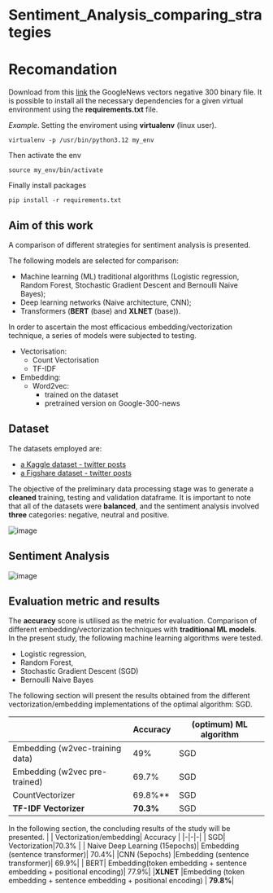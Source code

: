 # Sentiment_Analysis_comparing_strategies

# Recomandation
Download from this [link](https://drive.google.com/file/d/0B7XkCwpI5KDYNlNUTTlSS21pQmM/view?resourcekey=0-wjGZdNAUop6WykTtMip30g) the GoogleNews vectors negative 300 binary file.
It is possible to install all the necessary dependencies for a given virtual environment using the **requirements.txt** file.

*Example*. Setting the enviroment using **virtualenv** (linux user).

`virtualenv -p /usr/bin/python3.12 my_env`

Then activate the env

`source my_env/bin/activate`

Finally install packages

`pip install -r requirements.txt`

## Aim of this work
A comparison of different strategies for sentiment analysis is presented.

The following models are selected for comparison:
-	Machine learning (ML) traditional algorithms (Logistic regression, Random Forest, Stochastic Gradient Descent and Bernoulli Naive Bayes);
-	Deep learning networks (Naive architecture, CNN);
-	Transformers (**BERT** (base) and **XLNET** (base)).

In order to ascertain the most efficacious embedding/vectorization technique, a series of models were subjected to testing.
- Vectorisation:
    - Count Vectorisation
    - TF-IDF
- Embedding:
    - Word2vec:
      - trained on the dataset
      - pretrained version on Google-300-news

## Dataset
The datasets employed are: 
- [a Kaggle dataset - twitter posts](https://www.kaggle.com/datasets/abhi8923shriv/sentiment-analysis-dataset/data)
- [a Figshare dataset - twitter posts](https://figshare.com/articles/dataset/Twitter_dataset/28390334)

The objective of the preliminary data processing stage was to generate a **cleaned** training, testing and validation dataframe. 
It is important to note that all of the datasets were **balanced**, and the sentiment analysis involved **three** categories: negative, neutral and positive.

![image](https://github.com/user-attachments/assets/85872052-0ea0-4a69-b5ce-0a8b2d603879)



## Sentiment Analysis

![image](https://github.com/user-attachments/assets/2ba53663-f084-4b08-b18c-f512381cbcb5)



## Evaluation metric and results
The **accuracy** score is utilised as the metric for evaluation.
Comparison of different embedding/vectorization techniques with **traditional ML models**.
In the present study, the following machine learning algorithms were tested.
- Logistic regression,
- Random Forest,
- Stochastic Gradient Descent (SGD)
- Bernoulli Naive Bayes
  
The following section will present the results obtained from the different vectorization/embedding implementations of the optimal algorithm: SGD.

| | Accuracy | (optimum) ML algorithm | 
|-|-|-| 
| Embedding (w2vec-training data) |  49%    | SGD | 
| Embedding (w2vec pre-trained) |    69.7%    | SGD |
| CountVectorizer |   69.8%**   | SGD |
| **TF-IDF Vectorizer**|               **70.3%**    | SGD |


In the following section, the concluding results of the study will be presented.
| | Vectorization/embedding| Accuracy | 
|-|-|-|
| SGD| Vectorization|70.3% |
| Naive Deep Learning (15epochs)| Embedding (sentence transformer)| 70.4%|
|CNN (5epochs) |Embedding (sentence transformer)| 69.9%|
| BERT| Embedding(token embedding + sentence embedding + positional encoding)| 77.9%|
|**XLNET** |Embedding (token embedding + sentence embedding + positional encoding) | **79.8%**|      




